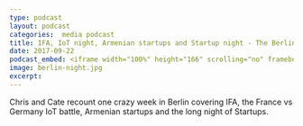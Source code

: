 ```yaml
---
type: podcast
layout: podcast
categories:  media podcast
title: IFA, IoT night, Armenian startups and Startup night - The Berlin week that was
date: 2017-09-22
podcast_embed: <iframe width="100%" height="166" scrolling="no" frameborder="no" src="https://w.soundcloud.com/player/?url=https%3A//api.soundcloud.com/tracks/343503515&amp;color=%23ff5500&amp;auto_play=false&amp;hide_related=false&amp;show_comments=true&amp;show_user=true&amp;show_reposts=false"></iframe>
image: berlin-night.jpg
excerpt:
---
```


Chris and Cate recount one crazy week in Berlin covering IFA, the France vs Germany IoT battle, Armenian startups and the long night of Startups.
